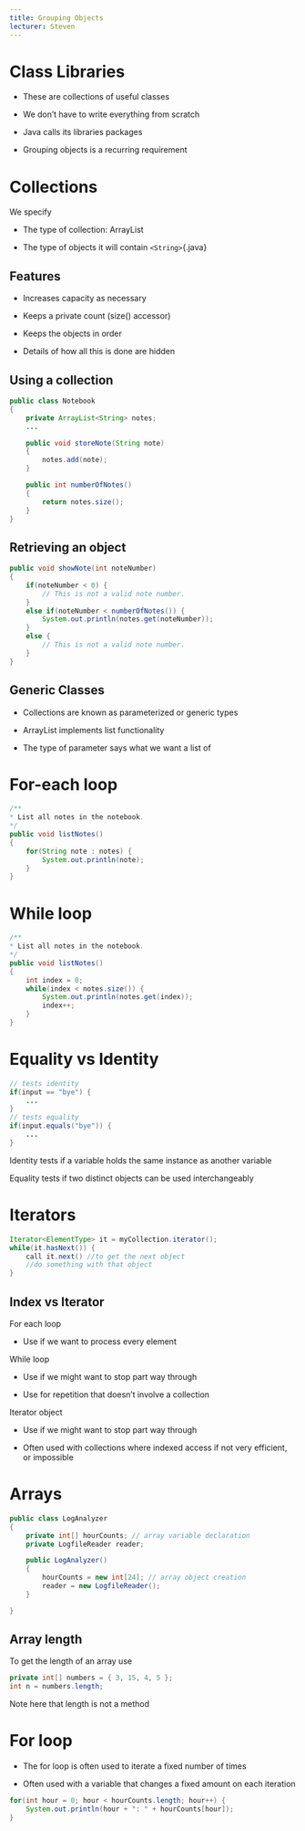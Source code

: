 ```yaml
---
title: Grouping Objects
lecturer: Steven
---
```


# Class Libraries

- These are collections of useful classes

- We don’t have to write everything from scratch

- Java calls its libraries packages

- Grouping objects is a recurring requirement

# Collections

We specify

- The type of collection: ArrayList

- The type of objects it will contain `<String>`{.java}

## Features

- Increases capacity as necessary

- Keeps a private count (size() accessor)

- Keeps the objects in order

- Details of how all this is done are hidden

## Using a collection

```java
public class Notebook
{
    private ArrayList<String> notes;
    ...

    public void storeNote(String note)
    {
        notes.add(note);
    }

    public int numberOfNotes()
    {
        return notes.size();
    }
}
```

## Retrieving an object

```java
public void showNote(int noteNumber)
{
    if(noteNumber < 0) {
        // This is not a valid note number.
    }
    else if(noteNumber < numberOfNotes()) {
        System.out.println(notes.get(noteNumber));
    }
    else {
        // This is not a valid note number.
    }
}
```

## Generic Classes

- Collections are known as parameterized or generic types

- ArrayList implements list functionality

- The type of parameter says what we want a list of

# For-each loop

```java
/**
* List all notes in the notebook.
*/
public void listNotes()
{
    for(String note : notes) {
        System.out.println(note);
    }
}
```

# While loop

```java
/**
* List all notes in the notebook.
*/
public void listNotes()
{
    int index = 0;
    while(index < notes.size()) {
        System.out.println(notes.get(index));
        index++;
    }
}
```

# Equality vs Identity

```java
// tests identity
if(input == "bye") {
    ...
}
// tests equality
if(input.equals("bye")) {
    ...
}
```

Identity tests if a variable holds the same instance as another
variable

Equality tests if two distinct objects can be used interchangeably

# Iterators

```java
Iterator<ElementType> it = myCollection.iterator();
while(it.hasNext()) {
    call it.next() //to get the next object
    //do something with that object
}
```

## Index vs Iterator

For each loop

- Use if we want to process every element

While loop

- Use if we might want to stop part way through

- Use for repetition that doesn’t involve a collection

Iterator object

- Use if we might want to stop part way through

- Often used with collections where indexed access if not very
  efficient, or impossible

# Arrays

```java
public class LogAnalyzer
{
    private int[] hourCounts; // array variable declaration
    private LogfileReader reader;

    public LogAnalyzer()
    {
        hourCounts = new int[24]; // array object creation
        reader = new LogfileReader();
    }

}
```

## Array length

To get the length of an array use

```java
private int[] numbers = { 3, 15, 4, 5 };
int n = numbers.length;
```

Note here that length is not a method

# For loop

- The for loop is often used to iterate a fixed number of times

- Often used with a variable that changes a fixed amount on each
  iteration

```java
for(int hour = 0; hour < hourCounts.length; hour++) {
    System.out.println(hour + ": " + hourCounts[hour]);
}
```
